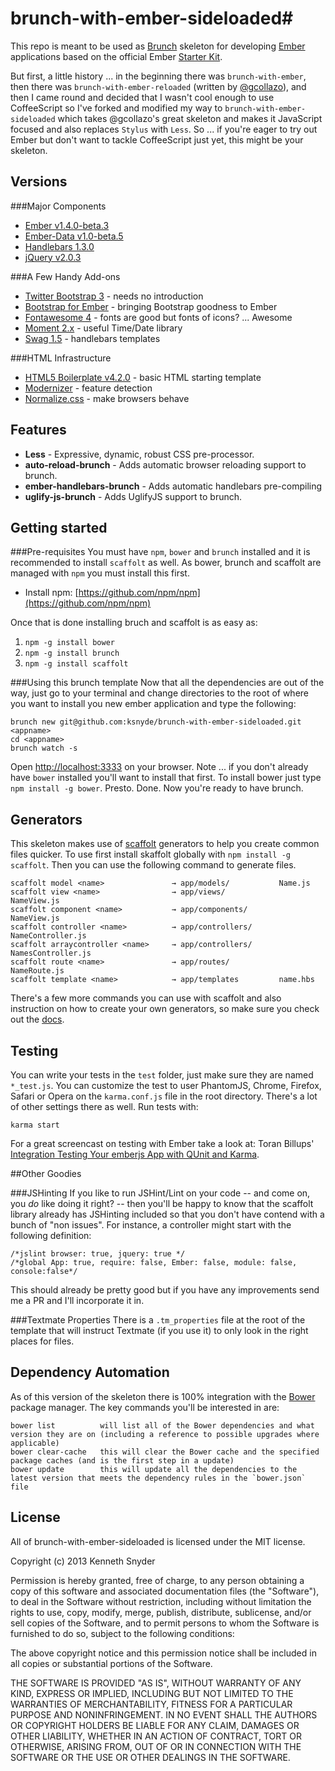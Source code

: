 # brunch-with-ember-sideloaded#
This repo is meant to be used as [Brunch](http://brunch.io) skeleton for developing [Ember](http://emberjs.com) applications based on the official Ember [Starter Kit](https://github.com/emberjs/starter-kit/archive/master.zip).

But first, a little history ... in the beginning there was `brunch-with-ember`, then there was `brunch-with-ember-reloaded` (written by [@gcollazo](https://github.com/gcollazo/brunch-with-ember-reloaded)), and then I came round and decided that I wasn't cool enough to use CoffeeScript so I've forked and modified my way to `brunch-with-ember-sideloaded` which takes @gcollazo's great skeleton and makes it JavaScript focused and also replaces `Stylus` with `Less`. So ... if you're eager to try out Ember but don't want to tackle CoffeeScript just yet, this might be your skeleton. 

## Versions

###Major Components
- [Ember v1.4.0-beta.3](http://emberjs.com) 
- [Ember-Data v1.0-beta.5](https://github.com/emberjs/data) 
- [Handlebars 1.3.0](http://handlebarsjs.com) 
- [jQuery v2.0.3](http://jquery.com) 

###A Few Handy Add-ons
- [Twitter Bootstrap 3](http://twitter.github.io/bootstrap/) - needs no introduction
- [Bootstrap for Ember](https://github.com/ember-addons/bootstrap-for-ember) - bringing Bootstrap goodness to Ember
- [Fontawesome 4](http://fontawesome.io/) - fonts are good but fonts of icons? ... Awesome
- [Moment 2.x](http://momentjs.com/) - useful Time/Date library
- [Swag 1.5](http://elving.github.io/swag/) - handlebars templates

###HTML Infrastructure
- [HTML5 Boilerplate v4.2.0](http://html5boilerplate.com) - basic HTML starting template 
- [Modernizer](http://modernizr.com/) - feature detection
- [Normalize.css](http://necolas.github.io/normalize.css/) - make browsers behave

## Features
- **Less** - Expressive, dynamic, robust CSS pre-processor.
- **auto-reload-brunch** - Adds automatic browser reloading support to brunch.
- **ember-handlebars-brunch** - Adds automatic handlebars pre-compiling
- **uglify-js-brunch** - Adds UglifyJS support to brunch.

## Getting started
###Pre-requisites 
You must have `npm`, `bower` and `brunch` installed and it is recommended to install `scaffolt` as well. As bower, brunch and scaffolt are managed with `npm` you must install this first. 

- Install npm: [https://github.com/npm/npm](https://github.com/npm/npm)

Once that is done installing bruch and scaffolt is as easy as:

1. `npm -g install bower`
1. `npm -g install brunch`
1. `npm -g install scaffolt`

###Using this brunch template
Now that all the dependencies are out of the way, just go to your terminal and change directories to the root of where you want to install you new ember application and type the following:

```
brunch new git@github.com:ksnyde/brunch-with-ember-sideloaded.git <appname> 
cd <appname>
brunch watch -s
```
Open [http://localhost:3333](http://localhost:3333) on your browser. Note ... if you don't already have `bower` installed you'll want to install that first. To install bower just
type `npm install -g bower`. Presto. Done. Now you're ready to have brunch.


## Generators ##
This skeleton makes use of [scaffolt](https://github.com/paulmillr/scaffolt#readme) generators to help you create common files quicker. To use first install skaffolt globally with `npm install -g scaffolt`. Then you can use the following command to generate files.

```
scaffolt model <name> 				→ app/models/			Name.js
scaffolt view <name>				→ app/views/			NameView.js
scaffolt component <name>			→ app/components/		NameView.js
scaffolt controller <name> 			→ app/controllers/		NameController.js
scaffolt arraycontroller <name>		→ app/controllers/		NamesController.js
scaffolt route <name> 				→ app/routes/			NameRoute.js
scaffolt template <name> 			→ app/templates			name.hbs
```
There's a few more commands you can use with scaffolt and also instruction on how to create your own generators, so make sure you check out the [docs](https://github.com/paulmillr/scaffolt#readme).

## Testing
You can write your tests in the `test` folder, just make sure they are named `*_test.js`. You can customize the test to user PhantomJS, Chrome, Firefox, Safari or Opera on the `karma.conf.js` file in the root directory. There's a lot of other settings there as well. Run tests with:

```
karma start
```

For a great screencast on testing with Ember take a look at: Toran Billups' [Integration Testing Your emberjs App with QUnit and Karma](http://toranbillups.com/blog/archive/2013/07/21/Integration-testing-your-emberjs-app-with-QUnit-and-Karma/).


##Other Goodies

###JSHinting
If you like to run JSHint/Lint on your code -- and come on, you *do* like doing it right? -- then you'll be happy to know that the 
scaffolt library already has JSHinting included so that you don't have contend with a bunch of "non issues". For instance, a controller might start with the following definition:

	/*jslint browser: true, jquery: true */ 
	/*global App: true, require: false, Ember: false, module: false, console:false*/

This should already be pretty good but if you have any improvements send me a PR and I'll incorporate it in.

###Textmate Properties
There is a `.tm_properties` file at the root of the template that will instruct Textmate (if you use it) to only look in the right places for files. 

## Dependency Automation ##

As of this version of the skeleton there is 100% integration with the [Bower](http://bower.io) package manager. The key commands you'll be interested in are:

```
bower list			will list all of the Bower dependencies and what version they are on (including a reference to possible upgrades where applicable)
bower clear-cache	this will clear the Bower cache and the specified package caches (and is the first step in a update)
bower update		this will update all the dependencies to the latest version that meets the dependency rules in the `bower.json` file
```


## License
All of brunch-with-ember-sideloaded is licensed under the MIT license.

Copyright (c) 2013 Kenneth Snyder

Permission is hereby granted, free of charge, to any person obtaining a copy of this software and associated documentation files (the "Software"), to deal in the Software without restriction, including without limitation the rights to use, copy, modify, merge, publish, distribute, sublicense, and/or sell copies of the Software, and to permit persons to whom the Software is furnished to do so, subject to the following conditions:

The above copyright notice and this permission notice shall be included in all copies or substantial portions of the Software.

THE SOFTWARE IS PROVIDED "AS IS", WITHOUT WARRANTY OF ANY KIND, EXPRESS OR IMPLIED, INCLUDING BUT NOT LIMITED TO THE WARRANTIES OF MERCHANTABILITY, FITNESS FOR A PARTICULAR PURPOSE AND NONINFRINGEMENT. IN NO EVENT SHALL THE AUTHORS OR COPYRIGHT HOLDERS BE LIABLE FOR ANY CLAIM, DAMAGES OR OTHER LIABILITY, WHETHER IN AN ACTION OF CONTRACT, TORT OR OTHERWISE, ARISING FROM, OUT OF OR IN CONNECTION WITH THE SOFTWARE OR THE USE OR OTHER DEALINGS IN THE SOFTWARE.